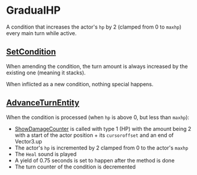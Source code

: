 # GradualHP
A condition that increases the actor's `hp` by 2 (clamped from 0 to `maxhp`) every main turn while active.

## [SetCondition](../Conditions%20methods/SetCondition.md)
When amending the condition, the turn amount is always increased by the existing one (meaning it stacks).

When inflicted as a new condition, nothing special happens.

## [AdvanceTurnEntity](../../Battle%20flow/AdvanceTurnEntity.md)
When the condition is processed (when `hp` is above 0, but less than `maxhp`):

- [ShowDamageCounter](../../Visual%20rendering/ShowDamageCounter.md) is called with type 1 (HP) with the amount being 2 with a start of the actor position + its `cursoroffset` and an end of Vector3.up
- The actor's `hp` is incremented by 2 clamped from 0 to the actor's `maxhp`
- The `Heal` sound is played
- A yield of 0.75 seconds is set to happen after the method is done
- The turn counter of the condition is decremented
